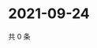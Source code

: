 # 2021-09-24

共 0 条

<!-- BEGIN -->
<!-- 最后更新时间 Fri Sep 24 2021 04:19:03 GMT+0800 (China Standard Time) -->

<!-- END -->
